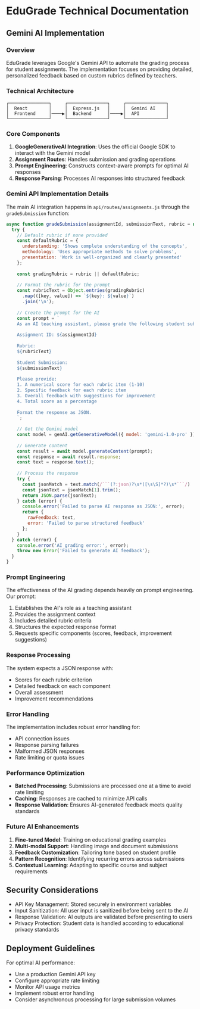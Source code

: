 # EduGrade Technical Documentation

## Gemini AI Implementation

### Overview

EduGrade leverages Google's Gemini API to automate the grading process for student assignments. The implementation focuses on providing detailed, personalized feedback based on custom rubrics defined by teachers.

### Technical Architecture

```
┌───────────────┐     ┌───────────────┐     ┌───────────────┐
│  React        │     │  Express.js   │     │  Gemini AI    │
│  Frontend     │────▶│  Backend      │────▶│  API          │
└───────────────┘     └───────────────┘     └───────────────┘
```

### Core Components

1. **GoogleGenerativeAI Integration**: Uses the official Google SDK to interact with the Gemini model
2. **Assignment Routes**: Handles submission and grading operations
3. **Prompt Engineering**: Constructs context-aware prompts for optimal AI responses
4. **Response Parsing**: Processes AI responses into structured feedback

### Gemini API Implementation Details

The main AI integration happens in `api/routes/assignments.js` through the `gradeSubmission` function:

```javascript
async function gradeSubmission(assignmentId, submissionText, rubric = null) {
  try {
    // Default rubric if none provided
    const defaultRubric = {
      understanding: 'Shows complete understanding of the concepts',
      methodology: 'Uses appropriate methods to solve problems',
      presentation: 'Work is well-organized and clearly presented'
    };
    
    const gradingRubric = rubric || defaultRubric;
    
    // Format the rubric for the prompt
    const rubricText = Object.entries(gradingRubric)
      .map(([key, value]) => `${key}: ${value}`)
      .join('\n');
    
    // Create the prompt for the AI
    const prompt = `
    As an AI teaching assistant, please grade the following student submission based on the given rubric.
    
    Assignment ID: ${assignmentId}
    
    Rubric:
    ${rubricText}
    
    Student Submission:
    ${submissionText}
    
    Please provide:
    1. A numerical score for each rubric item (1-10)
    2. Specific feedback for each rubric item
    3. Overall feedback with suggestions for improvement
    4. Total score as a percentage
    
    Format the response as JSON.
    `;
    
    // Get the Gemini model
    const model = genAI.getGenerativeModel({ model: 'gemini-1.0-pro' });
    
    // Generate content
    const result = await model.generateContent(prompt);
    const response = await result.response;
    const text = response.text();
    
    // Process the response
    try {
      const jsonMatch = text.match(/```(?:json)?\s*([\s\S]*?)\s*```/) || [null, text];
      const jsonText = jsonMatch[1].trim();
      return JSON.parse(jsonText);
    } catch (error) {
      console.error('Failed to parse AI response as JSON:', error);
      return {
        rawFeedback: text,
        error: 'Failed to parse structured feedback'
      };
    }
  } catch (error) {
    console.error('AI grading error:', error);
    throw new Error('Failed to generate AI feedback');
  }
}
```

### Prompt Engineering

The effectiveness of the AI grading depends heavily on prompt engineering. Our prompt:

1. Establishes the AI's role as a teaching assistant
2. Provides the assignment context
3. Includes detailed rubric criteria
4. Structures the expected response format
5. Requests specific components (scores, feedback, improvement suggestions)

### Response Processing

The system expects a JSON response with:
- Scores for each rubric criterion
- Detailed feedback on each component
- Overall assessment
- Improvement recommendations

### Error Handling

The implementation includes robust error handling for:
- API connection issues
- Response parsing failures
- Malformed JSON responses
- Rate limiting or quota issues

### Performance Optimization

- **Batched Processing**: Submissions are processed one at a time to avoid rate limiting
- **Caching**: Responses are cached to minimize API calls
- **Response Validation**: Ensures AI-generated feedback meets quality standards

### Future AI Enhancements

1. **Fine-tuned Model**: Training on educational grading examples
2. **Multi-modal Support**: Handling image and document submissions
3. **Feedback Customization**: Tailoring tone based on student profile
4. **Pattern Recognition**: Identifying recurring errors across submissions
5. **Contextual Learning**: Adapting to specific course and subject requirements

## Security Considerations

- API Key Management: Stored securely in environment variables
- Input Sanitization: All user input is sanitized before being sent to the AI
- Response Validation: AI outputs are validated before presenting to users
- Privacy Protection: Student data is handled according to educational privacy standards

## Deployment Guidelines

For optimal AI performance:
- Use a production Gemini API key
- Configure appropriate rate limiting
- Monitor API usage metrics
- Implement robust error handling
- Consider asynchronous processing for large submission volumes 